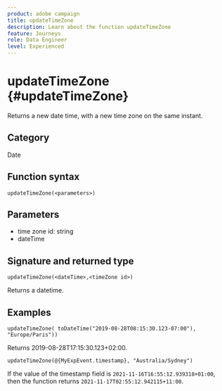 ```yaml
---
product: adobe campaign
title: updateTimeZone
description: Learn about the function updateTimeZone
feature: Journeys
role: Data Engineer
level: Experienced
---
```

# updateTimeZone {#updateTimeZone}

Returns a new date time, with a new time zone on the same instant.

## Category

Date

## Function syntax

`updateTimeZone(<parameters>)`

## Parameters

* time zone id: string
* dateTime

## Signature and returned type

`updateTimeZone(<dateTime>,<timeZone id>)`

Returns a datetime.

## Examples

`updateTimeZone( toDateTime("2019-08-28T08:15:30.123-07:00"), "Europe/Paris"))`

Returns 2019-08-28T17:15:30.123+02:00.

<!--`updateTimeZone( toDateTime("2019-08-28T08:15:30.123-07:00"), toTimeZone("Europe/Paris")))`
Returns "2019-08-28T17:15:30.123+02:00".-->

`updateTimeZone(@{MyExpEvent.timestamp}, "Australia/Sydney")`

If the value of the timestamp field is `2021-11-16T16:55:12.939318+01:00`, then the function returns `2021-11-17T02:55:12.942115+11:00`.
